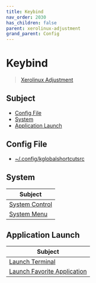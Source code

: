 ```yaml
---
title: Keybind
nav_order: 2030
has_children: false
parent: xerolinux-adjustment
grand_parent: Config
---
```



# Keybind

> [Xerolinux Adjustment](https://samwhelp.github.io/xerolinux-adjustment/)


## Subject

* [Config File](#config-file)
* [System](#system)
* [Application Launch](#application-launch)


## Config File

* [~/.config/kglobalshortcutsrc](https://github.com/samwhelp/xerolinux-adjustment/tree/main/prototype/xerolinux/part/xerolinux-keybind-main/config/xerolinux/kglobalshortcutsrc)


## System

| Subject |
| --- |
| [System Control](keybind/system-control) |
| [System Menu](keybind/system-menu) |


## Application Launch

| Subject |
| --- |
| [Launch Terminal](keybind/application-launch-terminal) |
| [Launch Favorite Application](keybind/application-launch-favorite) |


